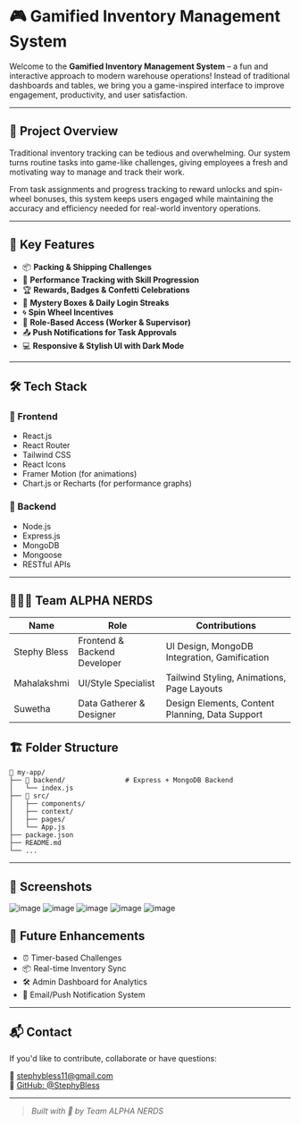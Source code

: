 # 🎮 Gamified Inventory Management System

Welcome to the **Gamified Inventory Management System** – a fun and interactive approach to modern warehouse operations! Instead of traditional dashboards and tables, we bring you a game-inspired interface to improve engagement, productivity, and user satisfaction.

---

## 🚀 Project Overview

Traditional inventory tracking can be tedious and overwhelming. Our system turns routine tasks into game-like challenges, giving employees a fresh and motivating way to manage and track their work.

From task assignments and progress tracking to reward unlocks and spin-wheel bonuses, this system keeps users engaged while maintaining the accuracy and efficiency needed for real-world inventory operations.

---

## 🎯 Key Features

- 📦 **Packing & Shipping Challenges**  
- 🧠 **Performance Tracking with Skill Progression**  
- 🏆 **Rewards, Badges & Confetti Celebrations**  
- 🎁 **Mystery Boxes & Daily Login Streaks**  
- 🌀 **Spin Wheel Incentives**  
- 📱 **Role-Based Access (Worker & Supervisor)**  
- 📤 **Push Notifications for Task Approvals**  
- 💻 **Responsive & Stylish UI with Dark Mode**

---

## 🛠️ Tech Stack

### 🔹 Frontend
- React.js
- React Router
- Tailwind CSS
- React Icons
- Framer Motion (for animations)
- Chart.js or Recharts (for performance graphs)

### 🔹 Backend
- Node.js
- Express.js
- MongoDB
- Mongoose
- RESTful APIs

---

## 🧑‍🤝‍🧑 Team ALPHA NERDS

| Name            | Role              | Contributions                              |
|-----------------|-------------------|---------------------------------------------|
| Stephy Bless    | Frontend & Backend Developer | UI Design, MongoDB Integration, Gamification |
| Mahalakshmi     | UI/Style Specialist | Tailwind Styling, Animations, Page Layouts  |
| Suwetha         | Data Gatherer & Designer | Design Elements, Content Planning, Data Support |



## 🏗️ Folder Structure

```
📁 my-app/
├── 📁 backend/               # Express + MongoDB Backend
│   └── index.js
├── 📁 src/
│   ├── components/
│   ├── context/
│   ├── pages/
│   └── App.js
├── package.json
├── README.md
└── ...
```

---

## 📸 Screenshots
![image](https://github.com/user-attachments/assets/464726f3-3dc3-42c1-8adc-bd228a9a7db4)
![image](https://github.com/user-attachments/assets/5697c6fe-31d0-4c6c-b0a9-362314660908)
![image](https://github.com/user-attachments/assets/1c7c0f16-5f85-40ed-af84-419d7c0f037c)
![image](https://github.com/user-attachments/assets/d7459720-19ef-40b8-8353-4e3d0ca5a3b1)
![image](https://github.com/user-attachments/assets/5c7433be-3879-444c-b399-111e63aa99f0)






## 🧩 Future Enhancements

- ⏰ Timer-based Challenges
- 📦 Real-time Inventory Sync
- 🛠️ Admin Dashboard for Analytics
- 🔔 Email/Push Notification System

---

## 📬 Contact

If you'd like to contribute, collaborate or have questions:

📧 stephybless11@gmail.com  
🔗 [GitHub: @StephyBless](https://github.com/StephyBless)

---

> *Built with 💖 by Team ALPHA NERDS*
